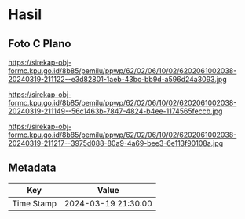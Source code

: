 # Hasil

## Foto C Plano

https://sirekap-obj-formc.kpu.go.id/8b85/pemilu/ppwp/62/02/06/10/02/6202061002038-20240319-211122--e3d82801-1aeb-43bc-bb9d-a596d24a3093.jpg

https://sirekap-obj-formc.kpu.go.id/8b85/pemilu/ppwp/62/02/06/10/02/6202061002038-20240319-211149--56c1463b-7847-4824-b4ee-1174565feccb.jpg

https://sirekap-obj-formc.kpu.go.id/8b85/pemilu/ppwp/62/02/06/10/02/6202061002038-20240319-211217--3975d088-80a9-4a69-bee3-6e113f90108a.jpg


## Metadata

| Key        | Value               |
| ---------- | ------------------- |
| Time Stamp | 2024-03-19 21:30:00 |



